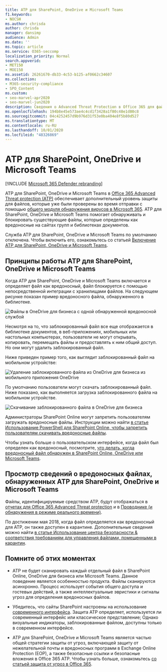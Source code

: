 ```yaml
---
title: ATP для SharePoint, OneDrive и Microsoft Teams
f1.keywords:
- NOCSH
ms.author: chrisda
author: chrisda
manager: dansimp
audience: Admin
ms.date: ''
ms.topic: article
ms.service: O365-seccomp
localization_priority: Normal
search.appverid:
- MET150
- MOE150
ms.assetid: 26261670-db33-4c53-b125-af0662c34607
ms.collection:
- M365-security-compliance
- SPO_Content
ms.custom:
- seo-marvel-apr2020
- seo-marvel-jun2020
description: Сведения о Advanced Threat Protection в Office 365 для файлов в SharePoint Online, OneDrive для бизнеса и Microsoft Teams.
ms.openlocfilehash: 194b8e45e573ae4c4cd1f3428a1f80c48e1d80c8
ms.sourcegitcommit: 04c4252457d9b976d31f53e0ba404e8f5b80d527
ms.translationtype: MT
ms.contentlocale: ru-RU
ms.lasthandoff: 10/01/2020
ms.locfileid: "48326869"
---
```

# <a name="atp-for-sharepoint-onedrive-and-microsoft-teams"></a>ATP для SharePoint, OneDrive и Microsoft Teams

[!INCLUDE [Microsoft 365 Defender rebranding](../includes/microsoft-defender-for-office.md)]

ATP для SharePoint, OneDrive и Microsoft Teams в [Office 365 Advanced Threat protection (ATP)](office-365-atp.md) обеспечивает дополнительный уровень защиты для файлов, которые уже были проверены во время отправки с помощью [общего модуля обнаружения вирусов в Microsoft 365](virus-detection-in-spo.md). ATP для SharePoint, OneDrive и Microsoft Teams помогает обнаруживать и блокировать существующие файлы, которые определены как вредоносные на сайтах групп и библиотеках документов.

Служба ATP для SharePoint, OneDrive и Microsoft Teams по умолчанию отключена. Чтобы включить его, ознакомьтесь со статьей [Включение ATP для SharePoint, OneDrive и Microsoft Teams](turn-on-atp-for-spo-odb-and-teams.md).

## <a name="how-atp-for-sharepoint-onedrive-and-microsoft-teams-works"></a>Принципы работы ATP для SharePoint, OneDrive и Microsoft Teams

Когда ATP для SharePoint, OneDrive и Microsoft Teams включается и определяет файл как вредоносный, файл блокируется с помощью непосредственной интеграции с хранилищами файлов. На следующем рисунке показан пример вредоносного файла, обнаруженного в библиотеке.

![Файлы в OneDrive для бизнеса с одной обнаруженной вредоносной службой](../../media/2bba71cc-7ad1-4799-8b9d-d56f923db3a7.png)

Несмотря на то, что заблокированный файл все еще отображается в библиотеке документов, в веб-приложениях, мобильных или настольных компьютерах, пользователи не могут открывать, копировать, перемещать файлы и предоставлять к ним общий доступ. Но они могут удалить заблокированный файл.

Ниже приведен пример того, как выглядит заблокированный файл на мобильном устройстве:

![Удаление заблокированного файла из OneDrive для бизнеса из мобильного приложения OneDrive](../../media/cb1c1705-fd0a-45b8-9a26-c22503011d54.png)

По умолчанию пользователи могут скачать заблокированный файл. Ниже показано, как выполняется загрузка заблокированного файла на мобильном устройстве.

![Скачивание заблокированного файла в OneDrive для бизнеса](../../media/be288a82-bdd8-4371-93d8-1783db3b61bc.png)

Администраторы SharePoint Online могут запретить пользователям загружать вредоносные файлы. Инструкции можно найти [в статье Использование PowerShell для SharePoint Online, чтобы запретить пользователям скачивать вредоносные файлы](turn-on-atp-for-spo-odb-and-teams.md#step-2-recommended-use-sharepoint-online-powershell-to-prevent-users-from-downloading-malicious-files).

Чтобы узнать больше о пользовательском интерфейсе, когда файл был определен как вредоносный, посмотрите, [что делать, когда вредоносный файл обнаружен в SharePoint Online, OneDrive или Microsoft Teams](https://support.microsoft.com/office/01e902ad-a903-4e0f-b093-1e1ac0c37ad2).

## <a name="view-information-about-malicious-files-detected-by-atp-for-sharepoint-onedrive-and-microsoft-teams"></a>Просмотр сведений о вредоносных файлах, обнаруженных ATP для SharePoint, OneDrive и Microsoft Teams

Файлы, идентифицируемые средством ATP, будут отображаться в [отчетах для Office 365 Advanced Threat protection](view-reports-for-atp.md) и в [Проводнике (и обнаружения в режиме реального времени)](threat-explorer.md).

По достижении мая 2018, когда файл определяется как вредоносный для ATP, он также доступен в карантине. Дополнительные сведения можно найти [в статье Использование центра безопасности & соответствия требованиям для управления файлами, помещенными в карантин](manage-quarantined-messages-and-files.md#atp-only-use-the-security--compliance-center-to-manage-quarantined-files).

## <a name="keep-these-points-in-mind"></a>Помните об этих моментах

- ATP не будет сканировать каждый отдельный файл в SharePoint Online, OneDrive для бизнеса или Microsoft Teams. Данное поведение является особенностью продукта. Файлы сканируются асинхронно. Процесс использует события общего доступа и гостевых действий, а также интеллектуальные эвристики и сигналы угроз для определения вредоносных файлов.

- Убедитесь, что сайты SharePoint настроены на использование [современного интерфейса](https://docs.microsoft.com/sharepoint/guide-to-sharepoint-modern-experience). Защита ATP определяет, используется ли современный интерфейс или классическое представление; Однако визуальные индикаторы, заблокированные файлом, доступны только в современном интерфейсе.

- ATP для SharePoint, OneDrive и Microsoft Teams является частью общей стратегии защиты от угроз, включающей защиту от нежелательной почты и вредоносных программ в Exchange Online Protection (EOP), а также безопасные ссылки и безопасные вложения в Office 365 ATP. Чтобы узнать больше, ознакомьтесь [со статьей защита от угроз в Office 365](protect-against-threats.md).
